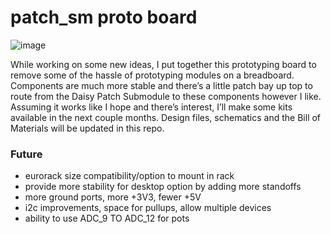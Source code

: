 # patch_sm proto board

﻿![image](https://github.com/jroo/proto-board-patch-sm/assets/49064/07940326-4c1d-4da1-b845-4b7256123cd0)

While working on some new ideas, I put together this prototyping board to remove some of the hassle of prototyping modules on a breadboard. Components are much more stable and there’s a little patch bay up top to route from the Daisy Patch Submodule to these components however I like. Assuming it works like I hope and there’s interest, I’ll make some kits available in the next couple months. Design files, schematics and the Bill of Materials will be updated in this repo. 

### Future
- eurorack size compatibility/option to mount in rack
- provide more stability for desktop option by adding more standoffs
- more ground ports, more +3V3, fewer +5V
- i2c improvements, space for pullups, allow multiple devices
- ability to use ADC_9 TO ADC_12 for pots
